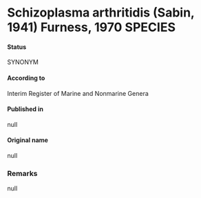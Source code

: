 # Schizoplasma arthritidis (Sabin, 1941) Furness, 1970 SPECIES

#### Status
SYNONYM

#### According to
Interim Register of Marine and Nonmarine Genera

#### Published in
null

#### Original name
null

### Remarks
null